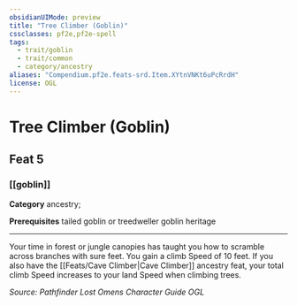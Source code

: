 ```yaml
---
obsidianUIMode: preview
title: "Tree Climber (Goblin)"
cssclasses: pf2e,pf2e-spell
tags:
  - trait/goblin
  - trait/common
  - category/ancestry
aliases: "Compendium.pf2e.feats-srd.Item.XYtnVNKt6uPcRrdH"
license: OGL
---
```

# Tree Climber (Goblin)
## Feat 5
### [[goblin]]

**Category** ancestry; 



**Prerequisites** tailed goblin or treedweller goblin heritage
* * *
Your time in forest or jungle canopies has taught you how to scramble across branches with sure feet. You gain a climb Speed of 10 feet. If you also have the [[Feats/Cave Climber|Cave Climber]] ancestry feat, your total climb Speed increases to your land Speed when climbing trees.

*Source: Pathfinder Lost Omens Character Guide*
*OGL*